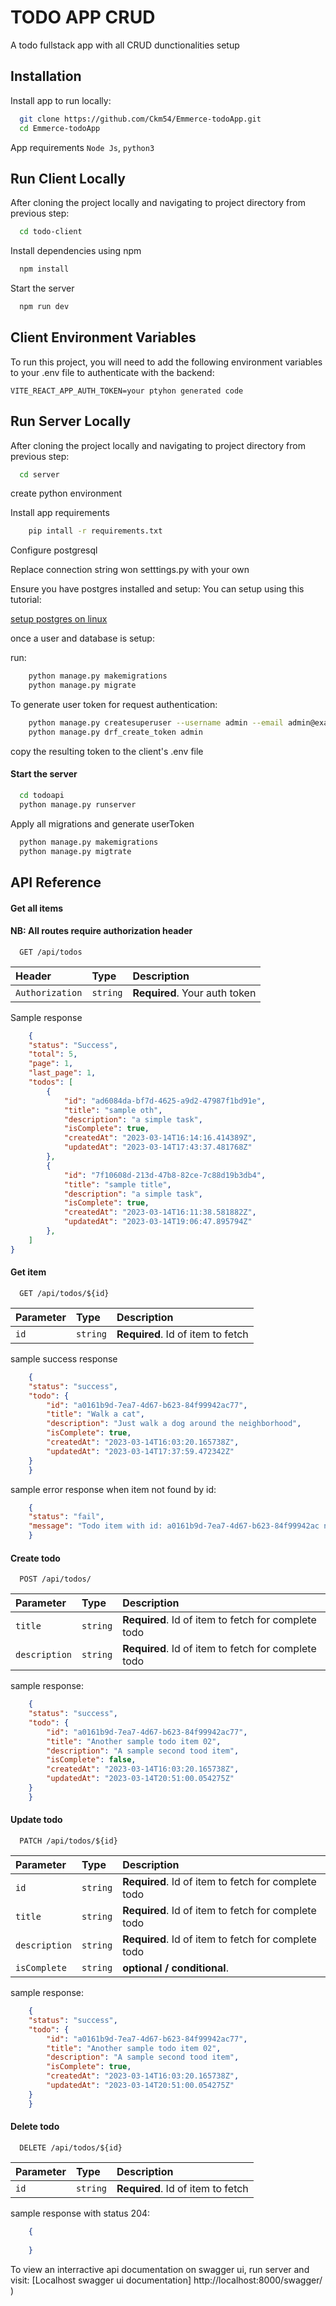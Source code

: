 
# TODO APP CRUD
A todo fullstack app with all CRUD dunctionalities setup


## Installation

Install app to run locally:

```bash
  git clone https://github.com/Ckm54/Emmerce-todoApp.git
  cd Emmerce-todoApp
```

App requirements
    `Node Js`, `python3`    
## Run Client Locally

After cloning the project locally and navigating to project directory from previous step:

```bash
  cd todo-client
```

Install dependencies using npm

```bash
  npm install
```

Start the server

```bash
  npm run dev
```


## Client Environment Variables

To run this project, you will need to add the following environment variables to your .env file to authenticate with the backend:

`VITE_REACT_APP_AUTH_TOKEN=your ptyhon generated code`


## Run Server Locally

After cloning the project locally and navigating to project directory from previous step:

```bash
  cd server
```

create python environment

Install app requirements

```bash
    pip intall -r requirements.txt
```

Configure postgresql

Replace connection string won setttings.py with your own

Ensure you have postgres installed and setup: You can setup using this tutorial:

[setup postgres on linux](https://www.digitalocean.com/community/tutorials/how-to-install-postgresql-on-ubuntu-20-04-quickstart)

once a user and database is setup:

run:
```bash
    python manage.py makemigrations
    python manage.py migrate
```

To generate user token for request authentication:

```bash
    python manage.py createsuperuser --username admin --email admin@example.com
    python manage.py drf_create_token admin
```

copy the resulting token to the client's .env file


#### Start the server

```bash
  cd todoapi
  python manage.py runserver
```

Apply all migrations and generate userToken 

```bash
  python manage.py makemigrations
  python manage.py migtrate

```





## API Reference

#### Get all items

#### NB: All routes require authorization header

```http
  GET /api/todos
```

| Header | Type     | Description                |
| :-------- | :------- | :------------------------- |
| `Authorization` | `string` | **Required**. Your auth token |

Sample response

```json
    {
    "status": "Success",
    "total": 5,
    "page": 1,
    "last_page": 1,
    "todos": [
        {
            "id": "ad6084da-bf7d-4625-a9d2-47987f1bd91e",
            "title": "sample oth",
            "description": "a simple task",
            "isComplete": true,
            "createdAt": "2023-03-14T16:14:16.414389Z",
            "updatedAt": "2023-03-14T17:43:37.481768Z"
        },
        {
            "id": "7f10608d-213d-47b8-82ce-7c88d19b3db4",
            "title": "sample title",
            "description": "a simple task",
            "isComplete": true,
            "createdAt": "2023-03-14T16:11:38.581882Z",
            "updatedAt": "2023-03-14T19:06:47.895794Z"
        },
    ]
}
```

#### Get item

```http
  GET /api/todos/${id}
```

| Parameter | Type     | Description                       |
| :-------- | :------- | :-------------------------------- |
| `id`      | `string` | **Required**. Id of item to fetch |

sample success response

```json
    {
    "status": "success",
    "todo": {
        "id": "a0161b9d-7ea7-4d67-b623-84f99942ac77",
        "title": "Walk a cat",
        "description": "Just walk a dog around the neighborhood",
        "isComplete": true,
        "createdAt": "2023-03-14T16:03:20.165738Z",
        "updatedAt": "2023-03-14T17:37:59.472342Z"
    }
    }
```

sample error response when item not found by id:

```json
    {
    "status": "fail",
    "message": "Todo item with id: a0161b9d-7ea7-4d67-b623-84f99942ac not found"
    }
```

#### Create todo

```http
  POST /api/todos/
```

| Parameter | Type     | Description                       |
| :-------- | :------- | :-------------------------------- |
| `title`      | `string` | **Required**. Id of item to fetch for complete todo |
| `description`      | `string` | **Required**. Id of item to fetch for complete todo |


sample response:

```json
    {
    "status": "success",
    "todo": {
        "id": "a0161b9d-7ea7-4d67-b623-84f99942ac77",
        "title": "Another sample todo item 02",
        "description": "A sample second tood item",
        "isComplete": false,
        "createdAt": "2023-03-14T16:03:20.165738Z",
        "updatedAt": "2023-03-14T20:51:00.054275Z"
    }
    }
```

#### Update todo

```http
  PATCH /api/todos/${id}
```

| Parameter | Type     | Description                       |
| :-------- | :------- | :-------------------------------- |
| `id`      | `string` | **Required**. Id of item to fetch for complete todo |
| `title`      | `string` | **Required**. Id of item to fetch for complete todo |
| `description`      | `string` | **Required**. Id of item to fetch for complete todo |
| `isComplete`      | `string` | **optional / conditional**.  |


sample response:

```json
    {
    "status": "success",
    "todo": {
        "id": "a0161b9d-7ea7-4d67-b623-84f99942ac77",
        "title": "Another sample todo item 02",
        "description": "A sample second tood item",
        "isComplete": true,
        "createdAt": "2023-03-14T16:03:20.165738Z",
        "updatedAt": "2023-03-14T20:51:00.054275Z"
    }
    }
```

#### Delete todo

```http
  DELETE /api/todos/${id}
```

| Parameter | Type     | Description                       |
| :-------- | :------- | :-------------------------------- |
| `id`      | `string` | **Required**. Id of item to fetch |

sample response with status 204:

```json
    {
    
    }
```

To view an interractive api documentation on swagger ui,  run server and visit:
[Localhost swagger ui documentation] http://localhost:8000/swagger/ )

